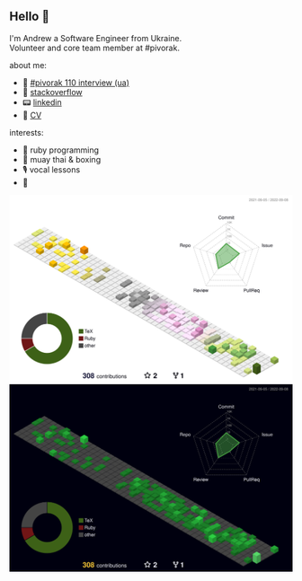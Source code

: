 ## Hello 👋
I'm Andrew a Software Engineer from Ukraine.<br>
Volunteer and core team member at #pivorak.

about me:
- :newspaper: [#pivorak 110 interview (ua)](https://medium.com/pivorak/andriy-shyika-f0617b6b2872)
- :fax: [stackoverflow](https://stackoverflow.com/users/9905528/sawhikes)
- :pager: [linkedin](https://linkedin.com/in/sawhikes)
- :memo: [CV](https://github.com/skrix/cv)

interests:
- :gem: ruby programming
- :boxing_glove: muay thai & boxing
- :studio_microphone: vocal lessons
- :thinking:

![profile 3d light](./profile-3d-contrib/profile-season-animate.svg#gh-light-mode-only)
![profile 3d dark](./profile-3d-contrib/profile-night-green.svg#gh-dark-mode-only)
